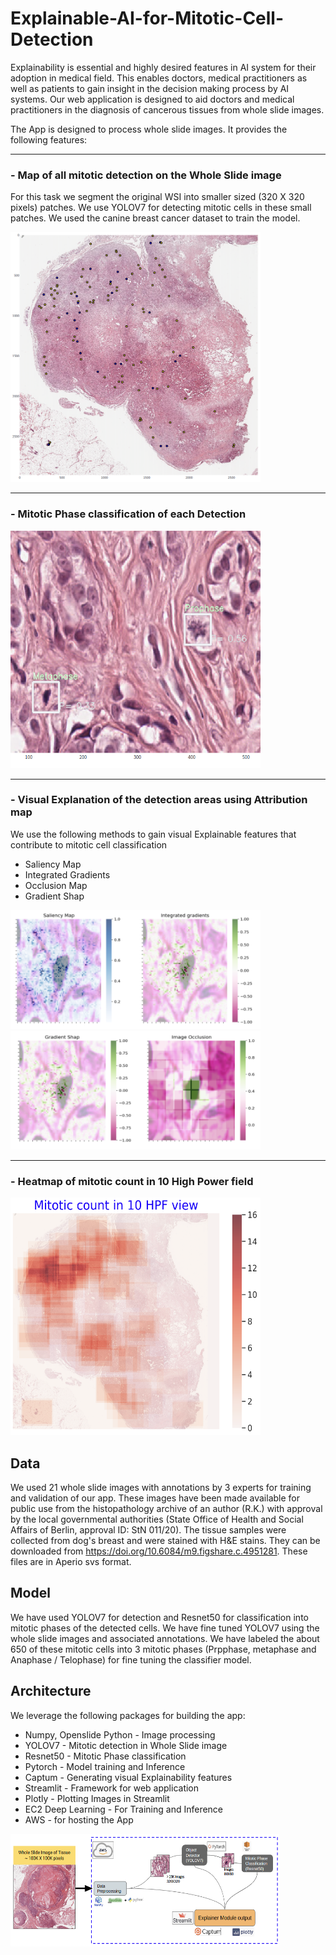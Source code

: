 # Explainable-AI-for-Mitotic-Cell-Detection

Explainability is essential and highly desired features in AI system for their adoption in medical field. This enables doctors, medical practitioners as well as patients to gain insight in the decision making process by AI systems. Our web application is designed to aid doctors and medical practitioners in the diagnosis of cancerous tissues from whole slide images.

The App is designed to process whole slide images. It provides the following features:

---

### - Map of all mitotic detection on the Whole Slide image

For this task we segment the original WSI into smaller sized (320 X 320 pixels) patches. We use YOLOV7 for detecting mitotic cells in these small patches. We used the canine breast cancer dataset to train the model.


<img src="./images/detections_on_WSI.png" width="400" height="400">

---

### - Mitotic Phase classification of each Detection

<img src="./images/phase_class.png" width="400" height="380">

---

### - Visual Explanation of the detection areas using Attribution map

We use the following methods to gain visual Explainable features that contribute to mitotic cell classification

* Saliency Map
* Integrated Gradients
* Occlusion Map
* Gradient Shap

<img src="./images/saliency_IG.png" width="400" height="190">

<img src="./images/GradShap_Occlusion.png" width="400" height="190">

---

### - Heatmap of mitotic count in 10 High Power field

<img src="./images/count_10hpf.png" width="400" height="380">


## Data

We used 21 whole slide images with annotations by 3 experts for training and validation of our app. These images have been made available for public use from the histopathology archive of an author (R.K.) with approval by the local governmental authorities (State Office of Health and Social Affairs of Berlin, approval ID: StN 011/20). The tissue samples were collected from dog's breast and were stained with H&E stains. They can be downloaded from https://doi.org/10.6084/m9.figshare.c.4951281. These files are in Aperio svs format.

## Model

We have used YOLOV7 for detection and Resnet50 for classification into mitotic phases of the detected cells. We have fine tuned YOLOV7 using the whole slide images and associated annotations. We have labeled the about 650 of these mitotic cells into 3 mitotic phases (Prpphase, metaphase and Anaphase / Telophase) for fine tuning the classifier model.

## Architecture

We leverage the following packages for building the app:

* Numpy, Openslide Python - Image processing
* YOLOV7 - Mitotic detection in Whole Slide image
* Resnet50 - Mitotic Phase classification
* Pytorch - Model training and Inference
* Captum - Generating visual Explainability features
* Streamlit - Framework for web application
* Plotly - Plotting Images in Streamlit
* EC2 Deep Learning - For Training and Inference
* AWS - for hosting the App

<img src="./images/arch.png" width="430" height="180">

